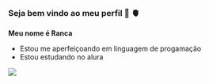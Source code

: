 ### Seja bem vindo ao meu perfil 🌸 🫀
**Meu nome é Ranca**

- Estou me aperfeiçoando em linguagem de progamação
- Estou estudando no alura
  
![](https://media.tenor.com/-TV8yRNU0xkAAAAi/cartoon-network-escandalosos.gif)
